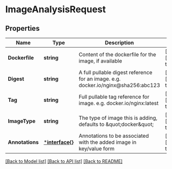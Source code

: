 # ImageAnalysisRequest

## Properties
Name | Type | Description | Notes
------------ | ------------- | ------------- | -------------
**Dockerfile** | **string** | Content of the dockerfile for the image, if available | [optional] [default to null]
**Digest** | **string** | A full pullable digest reference for an image. e.g. docker.io/nginx@sha256:abc123 | [optional] [default to null]
**Tag** | **string** | Full pullable tag reference for image. e.g. docker.io/nginx:latest | [optional] [default to null]
**ImageType** | **string** | The type of image this is adding, defaults to \&quot;docker\&quot; | [optional] [default to null]
**Annotations** | [***interface{}**](interface{}.md) | Annotations to be associated with the added image in key/value form | [optional] [default to null]

[[Back to Model list]](../README.md#documentation-for-models) [[Back to API list]](../README.md#documentation-for-api-endpoints) [[Back to README]](../README.md)


